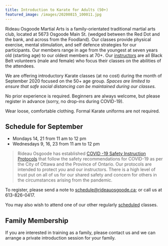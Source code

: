```yaml
---
title: Introduction to Karate for Adults (50+)
featured_image: /images/20200815_100011.jpg
---
```

Rideau Osgoode Martial Arts is a family-orientated traditional martial arts club, located at 5673&nbsp;Osgoode&nbsp;Main&nbsp;St. (wedged between the Red Dot and the bank, and across from the Foodland). Our classes provide physical exercise, mental stimulation, and self defence strategies for our participants. Our members range in age from the youngest at seven years old (starting age) to our oldest members at 70+. Our [instructors](/instructors) are all Black Belt volunteers (male and female) who focus their classes on the abilities of the attendees.

We are offering introductory Karate classes (at no cost) during the month of September 2020 focused on the 50+ age group. _Spaces are limited to ensure that safe social distancing can be maintained during our classes._ 

No prior experience is required. Beginners are always welcome, but please register in advance (sorry, no drop-ins during COVID-19). 

Wear loose, comfortable clothing. Formal Karate uniforms are not required.

## Schedule for September

* Mondays 14, 21 from 11 am to 12 pm
* Wednesdays 9, 16, 23 from 11 am to 12 pm

> Rideau Osgoode has established [COVID -19 Safety Instruction Protocols](/covid) that follow the safety recommendations for COVID-19 as per the City of Ottawa and the Province of Ontario. Our protocols are intended to protect _you_ and our instructors. There is a high level of trust put on all of us for our shared safety and concern for others in the circumstances arising from the pandemic.

To register, please send a note to [schedule@rideauosgoode.ca](schedule@rideauosgoode.ca); or call us at 613-826-0417.

You may also wish to attend one of our other regularly [scheduled](/schedule) classes.
 
## Family Membership
If you are interested in training as a family, please contact us and we can arrange a private introduction session for your family. 
